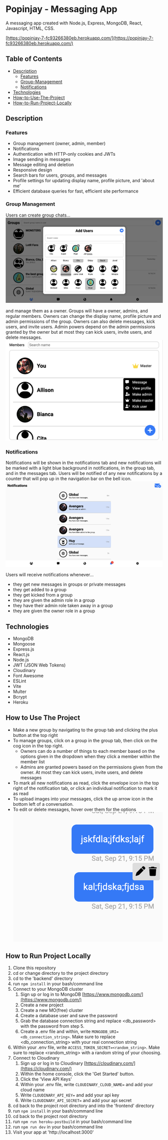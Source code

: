 # Popinjay - Messaging App
A messaging app created with Node.js, Express, MongoDB, React, Javascript, HTML, CSS.

[https://popinjay-7-fc93266380eb.herokuapp.com/](https://popinjay-7-fc93266380eb.herokuapp.com/)

## Table of Contents
- [Description](#description)
    - [Features](#features)
    - [Group-Management](#group-management)
    - [Notifications](#notifications)
- [Technologies](#technologies)
- [How-to-Use-The-Project](#how-to-use-the-project)
- [How-to-Run-Project-Locally](#how-to-run-project-locally)

## Description

### Features
- Group management (owner, admin, member)
- Notifications
- Authentication with HTTP-only cookies and JWTs
- Image sending in messages
- Message editing and deletion
- Responsive design
- Search bars for users, groups, and messages
- Profile settings for updating display name, profile picture, and 'about me'
- Efficient database queries for fast, efficient site performance

### Group Management
Users can create group chats...
![Add Group Image](/images/new_group.png "New Group")

and manage them as a owner. Groups will have a owner, admins, and regular members. Owners can change the display name, profile picture and admin permissions of the group. Owners can also delete messages, kick users, and invite users. Admin powers depend on the admin permissions granted by the owner but at most they can kick users, invite users, and delete messages.
![Owner](/images//master.png "Owner")

### Notifications
Notifications will be shown in the notifications tab and new notifications will be marked with a light blue background in notifications, in the group tab, and in the messages tab. Users will be notified of any new notifications by a counter that will pop up in the navigation bar on the bell icon.
![Notifications](/images/notifications.png "Notifications")

Users will receive notifications whenever...
- they get new messages in groups or private messages
- they get added to a group
- they get kicked from a group
- they are given the admin role in a group
- they have their admin role taken away in a group
- they are given the owner role in a group

## Technologies
- MongoDB
- Mongoose
- Express.js
- React.js
- Node.js 
- JWT (JSON Web Tokens)
- Cloudinary 
- Font Awesome
- ESLint
- Vite
- Multer
- Bcrypt
- Heroku 

##  How to Use The Project 
- Make a new group by navigating to the group tab and clicking the plus button at the top right 
- To manage groups, click on a group in the group tab, then click on the cog icon in the top right. 
    - Owners can do a number of things to each member based on the options given in the dropdown when they click a member within the member list
    - Admins are granted powers based on the permissions given from the owner. At most they can kick users, invite users, and delete messages
- To mark all new notifications as read, click the envelope icon in the top right of the notification tab, or click an individual notification to mark it as read
- To upload images into your messages, click the up arrow icon in the bottom left of a conversation.
- To edit or delete messages, hover over them for the options
![Messages](/images/crud_message.png "Messages")

## How to Run Project Locally
1. Clone this repository
2. cd or change directory to the project directory
3. cd to the 'backend' directory
4. run ```npm install``` in your bash/command line
5. Connect to your MongoDB cluster
    1. Sign up or log in to MongoDB [https://www.mongodb.com/](https://www.mongodb.com/)
    2. Create a new project
    3. Create a new MO(free) cluster
    4. Create a database user and save the password
    5. Grab the database connection string and replace <db_password> with the password from step 5.
    6. Create a .env file and within, write ```MONGODB_URI=<db_connection_string>```. Make sure to replace <db_connection_string> with your real connection string
6. Within your .env file, write ```ACCESS_TOKEN_SECRET=<random_string>```. Make sure to replace <random_string> with a random string of your choosing.
7. Connect to Cloudinary
    1. Sign up or log in to Cloudinary [https://cloudinary.com/](https://cloudinary.com/)
    2. Within the home console, click the 'Get Started' button.
    3. Click the 'View API Keys'
    4. Within your .env file, write ```CLOUDINARY_CLOUD_NAME=``` and add your cloud name
    5. Write ```CLOUDINARY_API_KEY=``` and add your api key
    6. Write ```CLOUDINARY_API_SECRET=``` and add your api secret
8. cd back to the project root directory and into the 'frontend' directory
9. run ```npm install``` in your bash/command line
10. cd back to the project root directory
11. run ```npm run heroku-postbuild``` in your bash/command line
12. run ```npm run dev``` in your bash/command line
13. Visit your app at 'http://localhost:3000'





